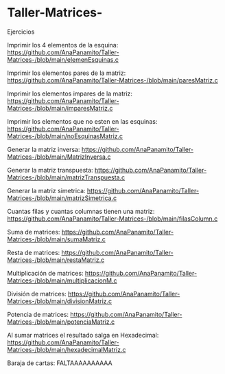 # Taller-Matrices-

Ejercicios

Imprimir los 4 elementos de la esquina: 
https://github.com/AnaPanamito/Taller-Matrices-/blob/main/elemenEsquinas.c 

Imprimir los elementos pares de la matriz:
https://github.com/AnaPanamito/Taller-Matrices-/blob/main/paresMatriz.c

Imprimir los elementos impares de la matriz: 
https://github.com/AnaPanamito/Taller-Matrices-/blob/main/imparesMatriz.c

Imprimir los elementos que no esten en las esquinas: 
https://github.com/AnaPanamito/Taller-Matrices-/blob/main/noEsquinasMatriz.c 

Generar la matriz inversa: 
https://github.com/AnaPanamito/Taller-Matrices-/blob/main/MatrizInversa.c

Generar la matriz transpuesta:
https://github.com/AnaPanamito/Taller-Matrices-/blob/main/matrizTranspuesta.c

Generar la matriz simetrica:
https://github.com/AnaPanamito/Taller-Matrices-/blob/main/matrizSimetrica.c

Cuantas filas y cuantas columnas tienen una matriz:
https://github.com/AnaPanamito/Taller-Matrices-/blob/main/filasColumn.c

Suma de matrices: 
https://github.com/AnaPanamito/Taller-Matrices-/blob/main/sumaMatriz.c

Resta de matrices: 
https://github.com/AnaPanamito/Taller-Matrices-/blob/main/restaMatriz.c

Multiplicación de matrices: 
https://github.com/AnaPanamito/Taller-Matrices-/blob/main/multiplicacionM.c

División de matrices: 
https://github.com/AnaPanamito/Taller-Matrices-/blob/main/divisionMatriz.c

Potencia de matrices: 
https://github.com/AnaPanamito/Taller-Matrices-/blob/main/potenciaMatriz.c

Al sumar matrices el resultado salga en Hexadecimal:
https://github.com/AnaPanamito/Taller-Matrices-/blob/main/hexadecimalMatriz.c

Baraja de cartas: FALTAAAAAAAAAA
